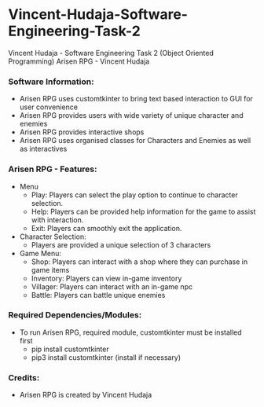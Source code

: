 # Vincent-Hudaja-Software-Engineering-Task-2
Vincent Hudaja - Software Engineering Task 2 (Object Oriented Programming)
Arisen RPG - Vincent Hudaja

### Software Information:
- Arisen RPG uses customtkinter to bring text based interaction to GUI for user convenience
- Arisen RPG provides users with wide variety of unique character and enemies
- Arisen RPG provides interactive shops
- Arisen RPG uses organised classes for Characters and Enemies as well as interactives

### Arisen RPG - Features:
- Menu
  - Play: Players can select the play option to continue to character selection.
  - Help: Players can be provided help information for the game to assist with interaction.
  - Exit: Players can smoothly exit the application.
- Character Selection:
  - Players are provided a unique selection of 3 characters
- Game Menu:
  - Shop: Players can interact with a shop where they can purchase in game items
  - Inventory: Players can view in-game inventory
  - Villager: Players can interact with an in-game npc
  - Battle: Players can battle unique enemies

### Required Dependencies/Modules:
- To run Arisen RPG, required module, customtkinter must be installed first
  - pip install customtkinter
  - pip3 install customtkinter (install if necessary)

### Credits:
- Arisen RPG is created by Vincent Hudaja
